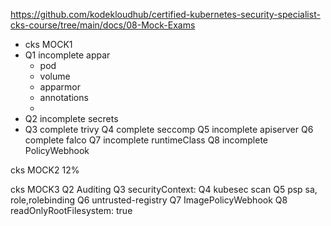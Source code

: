 https://github.com/kodekloudhub/certified-kubernetes-security-specialist-cks-course/tree/main/docs/08-Mock-Exams



- cks MOCK1
- Q1 incomplete appar
  -   pod
    - volume
  - apparmor
  - annotations
  - 
- Q2 incomplete secrets 
- Q3 complete trivy
  Q4 complete seccomp 
  Q5 incomplete apiserver
  Q6 complete falco
  Q7 incomplete runtimeClass
  Q8 incomplete PolicyWebhook

cks MOCK2
12%

cks MOCK3
Q2 Auditing 
Q3 securityContext:
Q4 kubesec scan
Q5 psp sa, role,rolebinding
Q6 untrusted-registry
Q7 ImagePolicyWebhook
Q8 readOnlyRootFilesystem: true